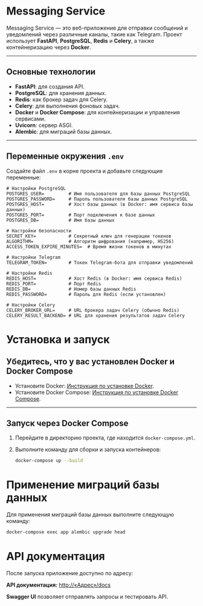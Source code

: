 # Messaging Service

Messaging Service — это веб-приложение для отправки сообщений и уведомлений через различные каналы, такие как Telegram. Проект использует **FastAPI**, **PostgreSQL**, **Redis** и **Celery**, а также контейнеризацию через **Docker**.

---

## Основные технологии

- **FastAPI**: для создания API.
- **PostgreSQL**: для хранения данных.
- **Redis**: как брокер задач для Celery.
- **Celery**: для выполнения фоновых задач.
- **Docker** и **Docker Compose**: для контейнеризации и управления сервисами.
- **Uvicorn**: сервер ASGI.
- **Alembic**: для миграций базы данных.

---

## Переменные окружения `.env`

Создайте файл `.env` в корне проекта и добавьте следующие переменные:

```env
# Настройки PostgreSQL
POSTGRES_USER=         # Имя пользователя для базы данных PostgreSQL
POSTGRES_PASSWORD=     # Пароль пользователя базы данных PostgreSQL
POSTGRES_HOST=         # Хост базы данных (в Docker: имя сервиса базы данных)
POSTGRES_PORT=         # Порт подключения к базе данных
POSTGRES_DB=           # Имя базы данных

# Настройки безопасности
SECRET_KEY=            # Секретный ключ для генерации токенов
ALGORITHM=             # Алгоритм шифрования (например, HS256)
ACCESS_TOKEN_EXPIRE_MINUTES=  # Время жизни токенов в минутах

# Настройки Telegram
TELEGRAM_TOKEN=        # Токен Telegram-бота для отправки уведомлений

# Настройки Redis
REDIS_HOST=            # Хост Redis (в Docker: имя сервиса Redis)
REDIS_PORT=            # Порт Redis
REDIS_DB=              # Номер базы данных Redis
REDIS_PASSWORD=        # Пароль для Redis (если установлен)

# Настройки Celery
CELERY_BROKER_URL=     # URL брокера задач Celery (обычно Redis)
CELERY_RESULT_BACKEND= # URL для хранения результатов задач Celery
```

# Установка и запуск

## Убедитесь, что у вас установлен Docker и Docker Compose

- Установите Docker: [Инструкция по установке Docker](https://docs.docker.com/get-docker/).
- Установите Docker Compose: [Инструкция по установке Docker Compose](https://docs.docker.com/compose/install/).

---

## Запуск через Docker Compose

1. Перейдите в директорию проекта, где находится `docker-compose.yml`.
2. Выполните команду для сборки и запуска контейнеров:

   ```bash
   docker-compose up --build

# Применение миграций базы данных

Для применения миграций базы данных выполните следующую команду:

```bash
docker-compose exec app alembic upgrade head
```

# API документация


После запуска приложение доступно по адресу:

**API документация:** [http://«Адрес»/docs](http://127.0.0.1:8000/docs)

**Swagger UI** позволяет отправлять запросы и тестировать API.